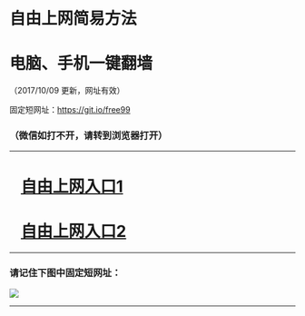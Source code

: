 ﻿# 自由上网简易方法

# 电脑、手机一键翻墙

（2017/10/09 更新，网址有效）

固定短网址：https://git.io/free99

### （微信如打不开，请转到浏览器打开）


***





# &nbsp;&nbsp; <a href="http://ft485310210.fwq-tz-1001.info/fwqtz01.html?t=10090015835 " target="_blank">自由上网入口1</a>
# &nbsp;&nbsp; <a href="http://ft1032330058.fwq-tz-1002.info/fwqtz02.html?t=100900116514 " target="_blank">自由上网入口2</a>
***

### 请记住下图中固定短网址：

<img src="https://s3-us-west-2.amazonaws.com/fwq-1001/yjfq-20170905okok.png" /> 


***

